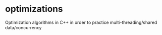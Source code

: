 # optimizations
Optimization algorithms in C++ in order to practice multi-threading/shared data/concurrency
